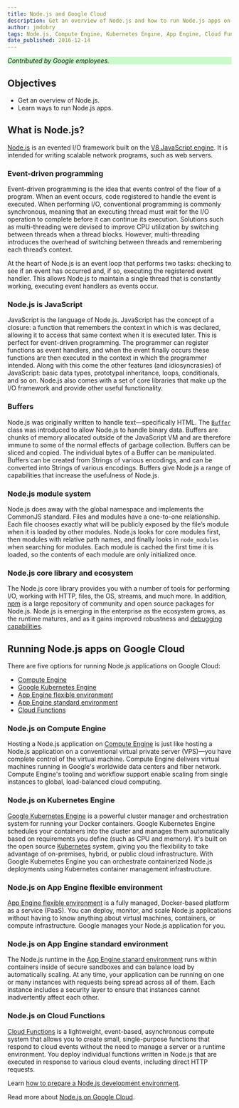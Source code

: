 ```yaml
---
title: Node.js and Google Cloud
description: Get an overview of Node.js and how to run Node.js apps on Google Cloud.
author: jmdobry
tags: Node.js, Compute Engine, Kubernetes Engine, App Engine, Cloud Functions
date_published: 2016-12-14
---
```


<p style="background-color:#CAFACA;"><i>Contributed by Google employees.</i></p>

## Objectives

* Get an overview of Node.js.
* Learn ways to run Node.js apps.

## What is Node.js?

[Node.js][nodejs] is an evented I/O framework built on the
[V8 JavaScript engine][v8]. It is intended for writing scalable network programs,
such as web servers.

### Event-driven programming

Event-driven programming is the idea that events control of the flow of a
program. When an event occurs, code registered to handle the event is executed.
When performing I/O, conventional programming is commonly synchronous, meaning
that an executing thread must wait for the I/O operation to complete before it
can continue its execution. Solutions such as multi-threading were devised
to improve CPU utilization by switching between threads when a thread
blocks. However, multi-threading introduces the overhead of switching between
threads and remembering each thread’s context.

At the heart of Node.js is an event loop that performs two tasks: checking to see
if an event has occurred and, if so, executing the registered event handler. This
allows Node.js to maintain a single thread that is constantly working, executing
event handlers as events occur.

### Node.js is JavaScript

JavaScript is the language of Node.js. JavaScript has the concept of a closure:
a function that remembers the context in which is was declared, allowing it to
access that same context when it is executed later. This is perfect for
event-driven programming. The programmer can register functions as event
handlers, and when the event finally occurs these functions are then executed in
the context in which the programmer intended. Along with this come the other
features (and idiosyncrasies) of JavaScript: basic data types, prototypal
inheritance, loops, conditionals, and so on. Node.js also comes with a set of core
libraries that make up the I/O framework and provide other useful functionality.

### Buffers

Node.js was originally written to handle text—specifically HTML. The
[`Buffer`][buffer] class was introduced to allow Node.js to handle binary data.
Buffers are chunks of memory allocated outside of the JavaScript VM and are
therefore immune to some of the normal effects of garbage collection. Buffers
can be sliced and copied. The individual bytes of a Buffer can be manipulated.
Buffers can be created from Strings of various encodings, and can be converted
into Strings of various encodings. Buffers give Node.js a range of capabilities
that increase the usefulness of Node.js.

### Node.js module system

Node.js does away with the global namespace and implements the CommonJS
standard. Files and modules have a one-to-one relationship. Each file chooses
exactly what will be publicly exposed by the file’s module when it is loaded by
other modules. Node.js looks for core modules first, then modules with relative
path names, and finally looks in `node_modules` when searching for modules. Each
module is cached the first time it is loaded, so the contents of each module are
only initialized once.

### Node.js core library and ecosystem

The Node.js core library provides you with a number of tools for
performing I/O, working with HTTP, files, the OS, streams, and much more. In
addition, [npm][npm] is a large repository of community and open source packages
for Node.js. Node.js is emerging in the enterprise as the ecosystem grows, as
the runtime matures, and as it gains improved robustness and
[debugging capabilities][inspect].

## Running Node.js apps on Google Cloud

There are five options for running Node.js applications on Google Cloud:

* [Compute Engine][gce]
* [Google Kubernetes Engine][gke]
* [App Engine flexible environment][gae-flex]
* [App Engine standard environment][gae-standard]
* [Cloud Functions][gcf]

### Node.js on Compute Engine

Hosting a Node.js application on [Compute Engine][gce] is just like hosting a
Node.js application on a conventional virtual private server (VPS)—you have
complete control of the virtual machine. Compute Engine delivers virtual
machines running in Google's worldwide data centers and fiber
network. Compute Engine's tooling and workflow support enable scaling from
single instances to global, load-balanced cloud computing.

### Node.js on Kubernetes Engine

[Google Kubernetes Engine][gke] is a powerful cluster manager and orchestration system
for running your Docker containers. Google Kubernetes Engine schedules your containers
into the cluster and manages them automatically based on requirements you define
(such as CPU and memory). It's built on the open source [Kubernetes][k8s]
system, giving you the flexibility to take advantage of on-premises, hybrid, or
public cloud infrastructure. With Google Kubernetes Engine you can orchestrate
containerized Node.js deployments using Kubernetes container management infrastructure.

### Node.js on App Engine flexible environment

[App Engine flexible environment][gae-flex] is a fully managed, Docker-based
platform as a service (PaaS). You can deploy, monitor, and scale Node.js
applications without having to know anything about virtual machines, containers,
or compute infrastructure. Google manages your Node.js application for you.

### Node.js on App Engine standard environment

The Node.js runtime in the [App Engine stanard environment][gae-standard] runs
within containers inside of secure sandboxes and can balance load by automatically
scaling. At any time, your application can be running on one or many
instances with requests being spread across all of them. Each instance includes a
security layer to ensure that instances cannot inadvertently affect each other.

### Node.js on Cloud Functions

[Cloud Functions][gcf] is a lightweight, event-based, asynchronous compute
system that allows you to create small, single-purpose functions that respond
to cloud events without the need to manage a server or a runtime environment.
You deploy individual functions written in Node.js that are executed in response
to various cloud events, including direct HTTP requests.

Learn [how to prepare a Node.js development environment](https://cloud.google.com/nodejs/docs/setup).

Read more about [Node.js on Google Cloud][nodejs-gcp].

[nodejs]: https://nodejs.org/
[v8]: https://developers.google.com/v8/
[buffer]: https://nodejs.org/api/buffer.html
[inspect]: https://nodejs.org/api/debugger.html#debugger_v8_inspector_integration_for_node_js
[npm]: https://www.npmjs.com/
[gce]: https://cloud.google.com/compute/
[gke]: https://cloud.google.com/kubernetes-engine/
[k8s]: http://kubernetes.io/
[gae-flex]: https://cloud.google.com/appengine/docs/flexible/nodejs/
[gae-standard]: https://cloud.google.com/appengine/docs/standard/nodejs/
[gcf]: https://cloud.google.com/functions/
[nodejs-gcp]: https://cloud.google.com/nodejs/
